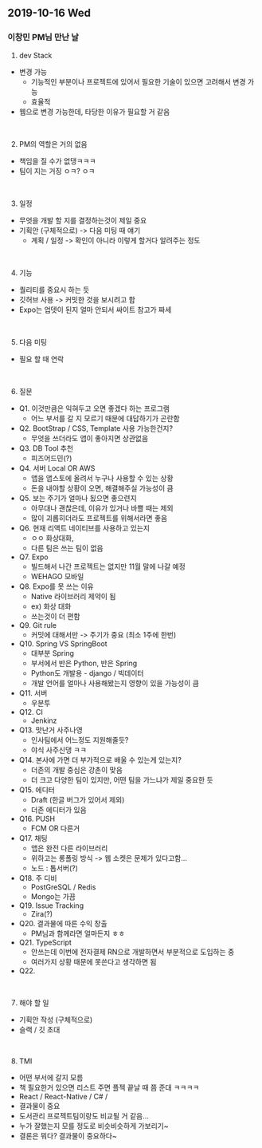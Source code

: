 ## 2019-10-16 Wed
### 이창민 PM님 만난 날

1. dev Stack
- 변경 가능
  - 기능적인 부분이나 프로젝트에 있어서 필요한 기술이 있으면 고려해서 변경 가능
  - 효율적
- 웹으로 변경 가능한데, 타당한 이유가 필요할 거 같음

<br>

2. PM의 역할은 거의 없음
- 책임을 질 수가 없댕ㅋㅋㅋ
- 팀이 지는 거징 ㅇㅋ? ㅇㅋ

<br>

3. 일정
- 무엇을 개발 할 지를 결정하는것이 제일 중요
- 기획안 (구체적으로) -> 다음 미팅 때 얘기
  - 계획 / 일정 -> 확인이 아니라 이렇게 할거다 알려주는 정도

<br>

4. 기능
- 퀄리티를 중요시 하는 듯
- 깃허브 사용 -> 커밋한 것을 보시려고 함
- Expo는 업뎃이 된지 얼마 안되서 싸이트 참고가 짜세


<br>

5. 다음 미팅
- 필요 할 때 연락

<br>

6. 질문
- Q1. 이것만큼은 익혀두고 오면 좋겠다 하는 프로그램
  - 어느 부서를 갈 지 모르기 때문에 대답하기가 곤란함
- Q2. BootStrap / CSS, Template 사용 가능한건지?
  - 무엇을 쓰더라도 앱이 좋아지면 상관없음
- Q3. DB Tool 추천
  - 피즈어드민(?)
- Q4. 서버 Local OR AWS
  - 앱을 앱스토에 올려서 누구나 사용할 수 있는 상황
  - 돈을 내야할 상황이 오면, 해결해주실 가능성이 큼
- Q5. 보는 주기가 얼마나 됬으면 좋으련지
  - 아무대나 괜찮은데, 이유가 있거나 바쁠 때는 제외
  - 많이 괴롭히더라도 프로젝트를 위해서라면 좋음
- Q6. 현재 리액트 네이티브를 사용하고 있는지
  - ㅇㅇ 화상대화,
  - 다른 팀은 쓰는 팀이 없음 
- Q7. Expo
  - 빌드해서 나간 프로젝트는 없지만 11월 말에 나갈 예정
  - WEHAGO 모바일
- Q8. Expo를 못 쓰는 이유
  - Native 라이브러리 제약이 됨
  - ex) 화상 대화
  - 쓰는것이 더 편함
- Q9. Git rule
  - 커밋에 대해서만 -> 주기가 중요 (최소 1주에 한번)
- Q10. Spring VS SpringBoot
  - 대부분 Spring
  - 부서에서 반은 Python, 반은 Spring
  - Python도 개발용 - django / 빅데이터
  - 개발 언어를 얼마나 사용해봤는지 영향이 있을 가능성이 큼
- Q11. 서버
  - 우분투
- Q12. CI
  - Jenkinz
- Q13. 맛난거 사주나영
  - 인사팀에서 어느정도 지원해줄듯?
  - 야식 사주신댕 ㅋㅋ
- Q14. 본사에 가면 더 부가적으로 배울 수 있는게 있는지?
  - 더존의 개발 중심은 강촌이 맞음
  - 더 크고 다양한 팀이 있지만, 어떤 팀을 가느냐가 제일 중요한 듯
- Q15. 에디터
  - Draft (한글 버그가 있어서 제외)
  - 더존 에디터가 있음
- Q16. PUSH
  - FCM OR 다른거
- Q17. 채팅
  - 앱은 완전 다른 라이브러리
  - 위하고는 롱폴링 방식 -> 웹 소켓은 문제가 있다고함...
  - 노드 : 톱서버(?)
- Q18. 주 디비
  - PostGreSQL / Redis
  - Mongo는 가끔 
- Q19. Issue Tracking
  - Zira(?)
- Q20. 결과물에 따른 수익 창출
  - PM님과 함께라면 얼마든지 ㅎㅎ
- Q21. TypeScript
  - 안쓰는데 이번에 전자결제 RN으로 개발하면서 부분적으로 도입하는 중
  - 여러가지 상황 때문에 못쓴다고 생각하면 됨
- Q22. 

<br>

7. 해야 할 일
- 기획안 작성 (구체적으로)
- 슬랙 / 깃 초대

<br>

8. TMI
- 어떤 부서에 갈지 모름
- 책 필요한거 있으면 리스트 주면 플젝 끝날 때 쯤 준대 ㅋㅋㅋㅋ
- React / React-Native / C# /
- 결과물이 중요
- 도서관리 프로젝트팀이랑도 비교될 거 같음...
- 누가 잘했는지 모를 정도로 비슷비슷하게 가보리기~
- 결론은 뭐다? 결과물이 중요하다~